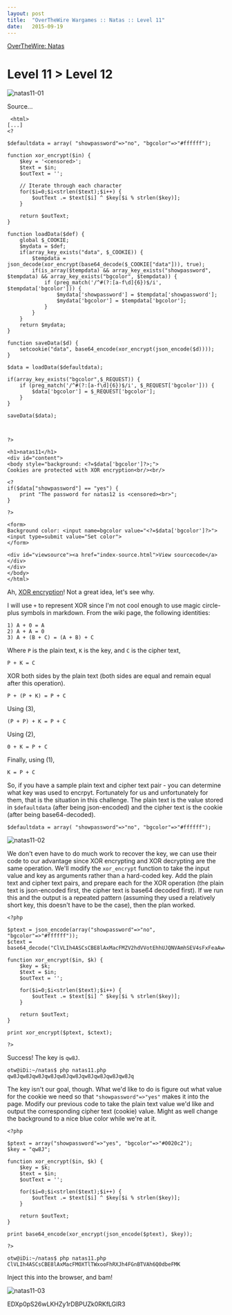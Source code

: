 ```yaml
---
layout: post
title:  "OverTheWire Wargames :: Natas :: Level 11"
date:   2015-09-19
---
```


[OverTheWire: Natas](http://overthewire.org/wargames/natas/)

# Level 11 > Level 12

![natas11-01](/img/otw-natas/natas11-01.png)

Source...

```
 <html>
[...]
<?

$defaultdata = array( "showpassword"=>"no", "bgcolor"=>"#ffffff");

function xor_encrypt($in) {
    $key = '<censored>';
    $text = $in;
    $outText = '';

    // Iterate through each character
    for($i=0;$i<strlen($text);$i++) {
        $outText .= $text[$i] ^ $key[$i % strlen($key)];
    }

    return $outText;
}

function loadData($def) {
    global $_COOKIE;
    $mydata = $def;
    if(array_key_exists("data", $_COOKIE)) {
        $tempdata = json_decode(xor_encrypt(base64_decode($_COOKIE["data"])), true);
        if(is_array($tempdata) && array_key_exists("showpassword", $tempdata) && array_key_exists("bgcolor", $tempdata)) {
            if (preg_match('/^#(?:[a-f\d]{6})$/i', $tempdata['bgcolor'])) {
                $mydata['showpassword'] = $tempdata['showpassword'];
                $mydata['bgcolor'] = $tempdata['bgcolor'];
            }
        }
    }
    return $mydata;
}

function saveData($d) {
    setcookie("data", base64_encode(xor_encrypt(json_encode($d))));
}

$data = loadData($defaultdata);

if(array_key_exists("bgcolor",$_REQUEST)) {
    if (preg_match('/^#(?:[a-f\d]{6})$/i', $_REQUEST['bgcolor'])) {
        $data['bgcolor'] = $_REQUEST['bgcolor'];
    }
}

saveData($data);



?>

<h1>natas11</h1>
<div id="content">
<body style="background: <?=$data['bgcolor']?>;">
Cookies are protected with XOR encryption<br/><br/>

<?
if($data["showpassword"] == "yes") {
    print "The password for natas12 is <censored><br>";
}

?>

<form>
Background color: <input name=bgcolor value="<?=$data['bgcolor']?>">
<input type=submit value="Set color">
</form>

<div id="viewsource"><a href="index-source.html">View sourcecode</a></div>
</div>
</body>
</html>
```

Ah, [XOR encryption](https://en.wikipedia.org/wiki/XOR_cipher)! Not a great idea, let's see why.

I will use `+` to represent XOR since I'm not cool enough to use magic circle-plus symbols in markdown. From the wiki page, the following identities:

```
1) A + 0 = A
2) A + A = 0
3) A + (B + C) = (A + B) + C
```

Where `P` is the plain text, `K` is the key, and `C` is the cipher text,

```
P + K = C
```

XOR both sides by the plain text (both sides are equal and remain equal after this operation).

```
P + (P + K) = P + C
```

Using (3),

```
(P + P) + K = P + C
```

Using (2),

```
0 + K = P + C
```

Finally, using (1),

```
K = P + C
```

So, if you have a sample plain text and cipher text pair - you can determine what key was used to encrpyt.  Fortunately for us and unfortunately for them, that is the situation in this challenge.  The plain text is the value stored in `$defaultdata` (after being json-encoded) and the cipher text is the cookie (after being base64-decoded).

```
$defaultdata = array( "showpassword"=>"no", "bgcolor"=>"#ffffff");
```
![natas11-02](/img/otw-natas/natas11-02.png)

We don't even have to do much work to recover the key, we can use their code to our advantage since XOR encrypting and XOR decrypting are the same operation. We'll modify the `xor_encrypt` function to take the input value and key as arguments rather than a hard-coded key. Add the plain text and cipher text pairs, and prepare each for the XOR operation (the plain text is json-encoded first, the cipher text is base64 decoded first).  If we run this and the output is a repeated pattern (assuming they used a relatively short key, this doesn't have to be the case), then the plan worked.

```
<?php

$ptext = json_encode(array("showpassword"=>"no", "bgcolor"=>"#ffffff"));
$ctext = base64_decode("ClVLIh4ASCsCBE8lAxMacFMZV2hdVVotEhhUJQNVAmhSEV4sFxFeaAw=");

function xor_encrypt($in, $k) {
    $key = $k;
    $text = $in;
    $outText = '';

    for($i=0;$i<strlen($text);$i++) {
        $outText .= $text[$i] ^ $key[$i % strlen($key)];
    }

    return $outText;
}

print xor_encrypt($ptext, $ctext);

?>
```

Success! The key is `qw8J`.

```
otw@iDi:~/natas$ php natas11.php 
qw8Jqw8Jqw8Jqw8Jqw8Jqw8Jqw8Jqw8Jqw8Jqw8Jq
```

The key isn't our goal, though. What we'd like to do is figure out what value for the cookie we need so that `"showpassword"=>"yes"` makes it into the page. Modify our previous code to take the plain text value we'd like and output the corresponding cipher text (cookie) value. Might as well change the background to a nice blue color while we're at it.

```
<?php

$ptext = array("showpassword"=>"yes", "bgcolor"=>"#0020c2");
$key = "qw8J";

function xor_encrypt($in, $k) {
    $key = $k;
    $text = $in;
    $outText = '';

    for($i=0;$i<strlen($text);$i++) {
        $outText .= $text[$i] ^ $key[$i % strlen($key)];
    }

    return $outText;
}

print base64_encode(xor_encrypt(json_encode($ptext), $key));

?>
```

```
otw@iDi:~/natas$ php natas11.php 
ClVLIh4ASCsCBE8lAxMacFMOXTlTWxooFhRXJh4FGnBTVAh6Q0dbeFMK
```

Inject this into the browser, and bam!

![natas11-03](/img/otw-natas/natas11-03.png)

EDXp0pS26wLKHZy1rDBPUZk0RKfLGIR3
